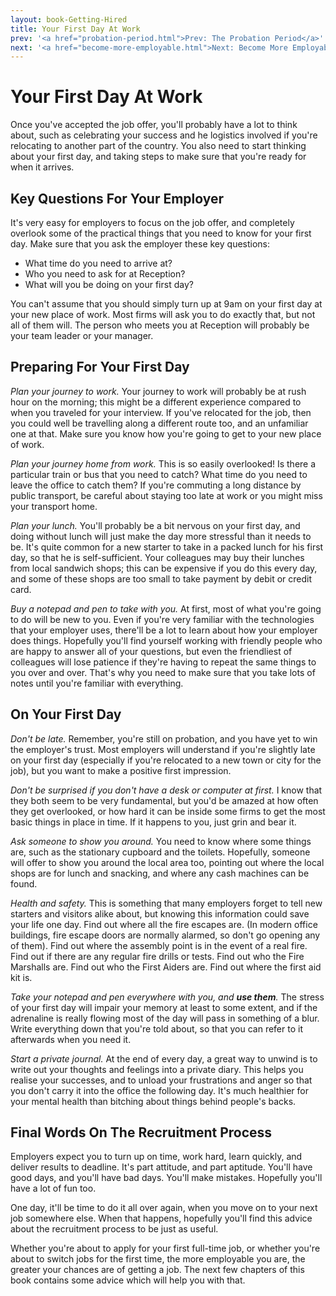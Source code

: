 ```yaml
---
layout: book-Getting-Hired
title: Your First Day At Work
prev: '<a href="probation-period.html">Prev: The Probation Period</a>'
next: '<a href="become-more-employable.html">Next: Become More Employable</a>'
---
```


# Your First Day At Work

Once you've accepted the job offer, you'll probably have a lot to think about, such as celebrating your success and he logistics involved if you're relocating to another part of the country.  You also need to start thinking about your first day, and taking steps to make sure that you're ready for when it arrives.

## Key Questions For Your Employer

It's very easy for employers to focus on the job offer, and completely overlook some of the practical things that you need to know for your first day.  Make sure that you ask the employer these key questions:

* What time do you need to arrive at?
* Who you need to ask for at Reception?
* What will you be doing on your first day?

You can't assume that you should simply turn up at 9am on your first day at your new place of work.  Most firms will ask you to do exactly that, but not all of them will.  The person who meets you at Reception will probably be your team leader or your manager.

## Preparing For Your First Day

_Plan your journey to work._  Your journey to work will probably be at rush hour on the morning; this might be a different experience compared to when you traveled for your interview.  If you've relocated for the job, then you could well be travelling along a different route too, and an unfamiliar one at that.  Make sure you know how you're going to get to your new place of work.

_Plan your journey home from work._  This is so easily overlooked!  Is there a particular train or bus that you need to catch?  What time do you need to leave the office to catch them?  If you're commuting a long distance by public transport, be careful about staying too late at work or you might miss your transport home.

_Plan your lunch._  You'll probably be a bit nervous on your first day, and doing without lunch will just make the day more stressful than it needs to be.  It's quite common for a new starter to take in a packed lunch for his first day, so that he is self-sufficient.  Your colleagues may buy their lunches from local sandwich shops; this can be expensive if you do this every day, and some of these shops are too small to take payment by debit or credit card.

_Buy a notepad and pen to take with you._  At first, most of what you're going to do will be new to you.  Even if you're very familiar with the technologies that your employer uses, there'll be a lot to learn about how your employer does things.  Hopefully you'll find yourself working with friendly people who are happy to answer all of your questions, but even the friendliest of colleagues will lose patience if they're having to repeat the same things to you over and over.  That's why you need to make sure that you take lots of notes until you're familiar with everything.

## On Your First Day

_Don't be late._  Remember, you're still on probation, and you have yet to win the employer's trust.  Most employers will understand if you're slightly late on your first day (especially if you're relocated to a new town or city for the job), but you want to make a positive first impression.

_Don't be surprised if you don't have a desk or computer at first._  I know that they both seem to be very fundamental, but you'd be amazed at how often they get overlooked, or how hard it can be inside some firms to get the most basic things in place in time.  If it happens to you, just grin and bear it.

_Ask someone to show you around._  You need to know where some things are, such as the stationary cupboard and the toilets.  Hopefully, someone will offer to show you around the local area too, pointing out where the local shops are for lunch and snacking, and where any cash machines can be found.

_Health and safety._  This is something that many employers forget to tell new starters and visitors alike about, but knowing this information could save your life one day.  Find out where all the fire escapes are.  (In modern office buildings, fire escape doors are normally alarmed, so don't go opening any of them).  Find out where the assembly point is in the event of a real fire.  Find out if there are any regular fire drills or tests.  Find out who the Fire Marshalls are.  Find out who the First Aiders are.  Find out where the first aid kit is.

_Take your notepad and pen everywhere with you, and **use them**._  The stress of your first day will impair your memory at least to some extent, and if the adrenaline is really flowing most of the day will pass in something of a blur.  Write everything down that you're told about, so that you can refer to it afterwards when you need it.

_Start a private journal._  At the end of every day, a great way to unwind is to write out your thoughts and feelings into a private diary.  This helps you realise your successes, and to unload your frustrations and anger so that you don't carry it into the office the following day.  It's much healthier for your mental health than bitching about things behind people's backs.

## Final Words On The Recruitment Process

Employers expect you to turn up on time, work hard, learn quickly, and deliver results to deadline.  It's part attitude, and part aptitude.  You'll have good days, and you'll have bad days.  You'll make mistakes.  Hopefully you'll have a lot of fun too.

One day, it'll be time to do it all over again, when you move on to your next job somewhere else.  When that happens, hopefully you'll find this advice about the recruitment process to be just as useful.

Whether you're about to apply for your first full-time job, or whether you're about to switch jobs for the first time, the more employable you are, the greater your chances are of getting a job.  The next few chapters of this book contains some advice which will help you with that.